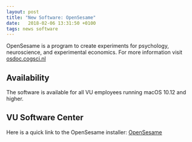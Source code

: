 ```yaml
---
layout: post
title: "New Software: OpenSesame"
date:   2018-02-06 13:31:50 +0100
tags: news software
---
```


OpenSesame is a program to create experiments for psychology, neuroscience, and experimental economics. For more information visit [osdoc.cogsci.nl](https://osdoc.cogsci.nl)

## Availability

The software is available for all VU employees running macOS 10.12 and higher.

## VU Software Center

Here is a quick link to the OpenSesame installer: [OpenSesame](munki://detail-OpenSesame)
